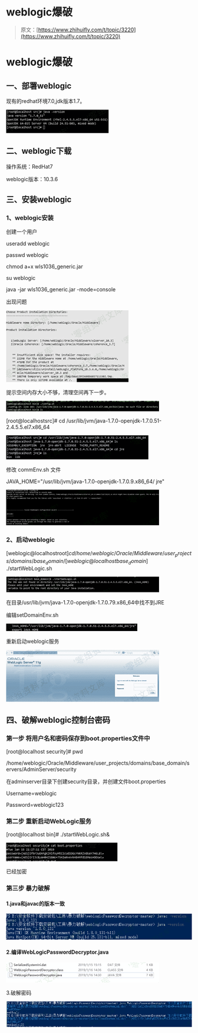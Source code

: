 # weblogic爆破

> 原文：[https://www.zhihuifly.com/t/topic/3220](https://www.zhihuifly.com/t/topic/3220)

# weblogic爆破

## 一、部署weblogic

现有的redhat环境7.0,jdk版本1.7。

![image](img/812575e7064f0f641d9c484eccec8e89.png)

## 二、weblogic下载

操作系统：RedHat7

weblogic版本：10.3.6

## 三、安装weblogic

### 1、weblogic安装

创建一个用户

useradd weblogic

passwd weblogic

chmod a+x wls1036_generic.jar

su weblogic

java -jar wls1036_generic.jar -mode=console

出现问题

![image](img/00baa5eed9711ec3104083b832c8cadc.png)

提示空间内存大小不够，清理空间再下一步。

![image](img/07975407bf6720ac74d03d05f75eac69.png)

[root@localhostsrc]# cd /usr/lib/jvm/java-1.7.0-openjdk-1.7.0.51-2.4.5.5.el7.x86_64

![image](img/0a88e1135e90fc017d2e27734fae932a.png)

修改 commEnv.sh 文件

JAVA_HOME="/usr/lib/jvm/java-1.7.0-openjdk-1.7.0.9.x86_64/ jre"

![image](img/51607070781688d44f5e167d6743cbb1.png)

### 2、启动weblogic

[weblogic@localhostroot]$cd /home/weblogic/Oracle/Middleware/user_projects/domains/base_domain/
[weblogic@localhost base_domain]$ ./startWebLogic.sh

![image](img/5669ebea11c8fa5981669b860bb96527.png)

在目录/usr/lib/jvm/java-1.7.0-openjdk-1.7.0.79.x86_64中找不到JRE

编辑setDomainEnv.sh

![image](img/78f228f3589404f1c0c9afa8986b2f0c.png)

重新启动weblogic服务

![image](img/088968c7026fab2283da4167a7b0be0f.png)

## 四、破解weblogic控制台密码

### 第一步 将用户名和密码保存到boot.properties文件中

[root@localhost security]# pwd

/home/weblogic/Oracle/Middleware/user_projects/domains/base_domain/servers/AdminServer/security

在adminserver目录下创建security目录，并创建文件boot.properties

Username=weblogic

Password=weblogic123

### 第二步 重新启动WebLogic服务

[root@localhost bin]# ./startWebLogic.sh&

![image](img/3eb6783948bef079bf1fb6e9998814ab.png)

已经加密

### 第三步 暴力破解

#### 1.java和javac的版本一致

![image](img/4203ef6f18c06c1c67b4f1f7631c432e.png)

#### 2.编译WebLogicPasswordDecryptor.java

![image](img/04979a68f8321a1c08f0c03925fcad30.png)

3.破解密码

![image](img/2fc113f7d96811a325ac7a647e2bfe65.png)
